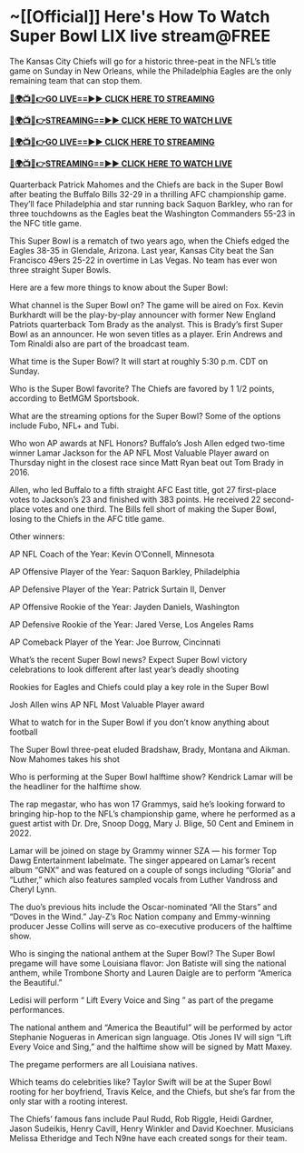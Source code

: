# ~[[Official]] Here's How To Watch Super Bowl LIX live stream@FREE

The Kansas City Chiefs will go for a historic three-peat in the NFL’s title game on Sunday in New Orleans, while the Philadelphia Eagles are the only remaining team that can stop them.

**[🔴🌍📺📱👉GO LIVE==►► CLICK HERE TO STREAMING](https://ertgfdgdf.blogspot.com/2025/02/tuofndfr.html)**

**[🔴🌍📺📱👉STREAMING==►► CLICK HERE TO WATCH LIVE](https://ertgfdgdf.blogspot.com/2025/02/tuofndfr.html)**

**[🔴🌍📺📱👉GO LIVE==►► CLICK HERE TO STREAMING](https://ertgfdgdf.blogspot.com/2025/02/tuofndfr.html)**

**[🔴🌍📺📱👉STREAMING==►► CLICK HERE TO WATCH LIVE](https://ertgfdgdf.blogspot.com/2025/02/tuofndfr.html)**


Quarterback Patrick Mahomes and the Chiefs are back in the Super Bowl after beating the Buffalo Bills 32-29 in a thrilling AFC championship game. They’ll face Philadelphia and star running back Saquon Barkley, who ran for three touchdowns as the Eagles beat the Washington Commanders 55-23 in the NFC title game.

This Super Bowl is a rematch of two years ago, when the Chiefs edged the Eagles 38-35 in Glendale, Arizona. Last year, Kansas City beat the San Francisco 49ers 25-22 in overtime in Las Vegas. No team has ever won three straight Super Bowls.

Here are a few more things to know about the Super Bowl:

What channel is the Super Bowl on?
The game will be aired on Fox. Kevin Burkhardt will be the play-by-play announcer with former New England Patriots quarterback Tom Brady as the analyst. This is Brady’s first Super Bowl as an announcer. He won seven titles as a player. Erin Andrews and Tom Rinaldi also are part of the broadcast team.

What time is the Super Bowl?
It will start at roughly 5:30 p.m. CDT on Sunday.

Who is the Super Bowl favorite?
The Chiefs are favored by 1 1/2 points, according to BetMGM Sportsbook.

What are the streaming options for the Super Bowl?
Some of the options include Fubo, NFL+ and Tubi.

Who won AP awards at NFL Honors?
Buffalo’s Josh Allen edged two-time winner Lamar Jackson for the AP NFL Most Valuable Player award on Thursday night in the closest race since Matt Ryan beat out Tom Brady in 2016.

Allen, who led Buffalo to a fifth straight AFC East title, got 27 first-place votes to Jackson’s 23 and finished with 383 points. He received 22 second-place votes and one third. The Bills fell short of making the Super Bowl, losing to the Chiefs in the AFC title game.

Other winners:

AP NFL Coach of the Year: Kevin O’Connell, Minnesota

AP Offensive Player of the Year: Saquon Barkley, Philadelphia

AP Defensive Player of the Year: Patrick Surtain II, Denver

AP Offensive Rookie of the Year: Jayden Daniels, Washington

AP Defensive Rookie of the Year: Jared Verse, Los Angeles Rams

AP Comeback Player of the Year: Joe Burrow, Cincinnati

What’s the recent Super Bowl news?
Expect Super Bowl victory celebrations to look different after last year’s deadly shooting

Rookies for Eagles and Chiefs could play a key role in the Super Bowl

Josh Allen wins AP NFL Most Valuable Player award

What to watch for in the Super Bowl if you don’t know anything about football

The Super Bowl three-peat eluded Bradshaw, Brady, Montana and Aikman. Now Mahomes takes his shot

Who is performing at the Super Bowl halftime show?
Kendrick Lamar will be the headliner for the halftime show.

The rap megastar, who has won 17 Grammys, said he’s looking forward to bringing hip-hop to the NFL’s championship game, where he performed as a guest artist with Dr. Dre, Snoop Dogg, Mary J. Blige, 50 Cent and Eminem in 2022.

Lamar will be joined on stage by Grammy winner SZA — his former Top Dawg Entertainment labelmate. The singer appeared on Lamar’s recent album “GNX” and was featured on a couple of songs including “Gloria” and “Luther,” which also features sampled vocals from Luther Vandross and Cheryl Lynn.

The duo’s previous hits include the Oscar-nominated “All the Stars” and “Doves in the Wind.” Jay-Z’s Roc Nation company and Emmy-winning producer Jesse Collins will serve as co-executive producers of the halftime show.

Who is singing the national anthem at the Super Bowl?
The Super Bowl pregame will have some Louisiana flavor: Jon Batiste will sing the national anthem, while Trombone Shorty and Lauren Daigle are to perform “America the Beautiful.”

Ledisi will perform “ Lift Every Voice and Sing ” as part of the pregame performances.

The national anthem and “America the Beautiful” will be performed by actor Stephanie Nogueras in American sign language. Otis Jones IV will sign “Lift Every Voice and Sing,” and the halftime show will be signed by Matt Maxey.

The pregame performers are all Louisiana natives.

Which teams do celebrities like?
Taylor Swift will be at the Super Bowl rooting for her boyfriend, Travis Kelce, and the Chiefs, but she’s far from the only star with a rooting interest.

The Chiefs’ famous fans include Paul Rudd, Rob Riggle, Heidi Gardner, Jason Sudeikis, Henry Cavill, Henry Winkler and David Koechner. Musicians Melissa Etheridge and Tech N9ne have each created songs for their team.
